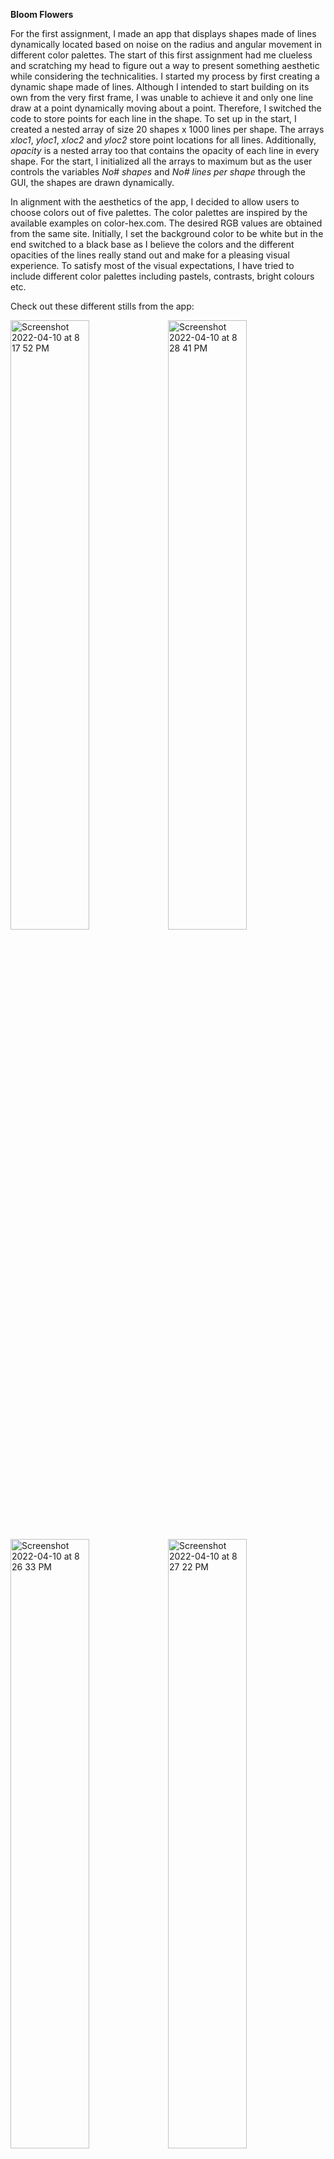 **Bloom Flowers**

For the first assignment, I made an app that displays shapes made of lines dynamically located based on noise on the radius and angular movement in different color palettes. The start of this first assignment had me clueless and scratching my head to figure out a way to present something aesthetic while considering the technicalities. I started my process by first creating a dynamic shape made of lines. Although I intended to start building on its own from the very first frame, I was unable to achieve it and only one line draw at a point dynamically moving about a point. Therefore, I switched the code to store points for each line in the shape. To set up in the start, I created a nested array of size 20 shapes x 1000 lines per shape. The arrays _xloc1_, _yloc1_, _xloc2_ and _yloc2_ store point locations for all lines. Additionally, _opacity_ is a nested array too that contains the opacity of each line in every shape. For the start, I initialized all the arrays to maximum but as the user controls the variables _No# shapes_ and _No# lines per shape_ through the GUI, the shapes are drawn dynamically.

In alignment with the aesthetics of the app, I decided to allow users to choose colors out of five palettes. The color palettes are inspired by the available examples on color-hex.com. The desired RGB values are obtained from the same site. Initially, I set the background color to be white but in the end switched to a black base as I believe the colors and the different opacities of the lines really stand out and make for a pleasing visual experience. To satisfy most of the visual expectations, I have tried to include different color palettes including pastels, contrasts, bright colours etc. 

Check out these different stills from the app:

<img width="50%" alt="Screenshot 2022-04-10 at 8 17 52 PM" src="https://user-images.githubusercontent.com/72029531/162630960-249f69c7-d2c2-4840-90bd-0fe591bb972c.png"><img width="50%" alt="Screenshot 2022-04-10 at 8 28 41 PM" src="https://user-images.githubusercontent.com/72029531/162630972-e306faf7-2c39-40dc-95d4-334ced951d97.png">
<img width="50%" alt="Screenshot 2022-04-10 at 8 26 33 PM" src="https://user-images.githubusercontent.com/72029531/162630983-5c364ac7-5d3c-427b-8f4e-3eb5527d8bc3.png"><img width="50%" alt="Screenshot 2022-04-10 at 8 27 22 PM" src="https://user-images.githubusercontent.com/72029531/162630966-95b9a978-7856-4b23-b75c-c9b6d0095834.png">

Check out the app in action here: https://youtu.be/VejBxUEo8Dw

Reflecting back on the creative process, it was much rather unexpected than intended. I knew I wanted to have minimal shapes and greater flexibility but was not sure how to implement it. Trying out different practice examples from openFrameworks tutorials eventually led me to something unintended and I am actually proud of it. The many definite values in the code such as updating noise values for radius and angle are some numbers obtained by playing around with the sketch and sticking to the values that felt just right. For sure there would be values that would give unexpected and amazing results and it will be definitely worth spending time on. However, after playing around and obsessing over the visuals for a day, I realized it is time to stick to particular values. This explains the definite numbers in the code. Actually, no explanation, just seemed pretty nice. 

